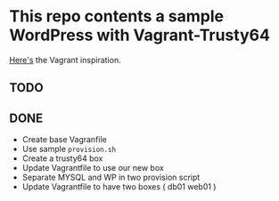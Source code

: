 # This repo contents a sample WordPress with Vagrant-Trusty64
[Here's](https://gist.github.com/ricardocanelas/3ab28ba0a33a218f927cc9e39eb0effe) the Vagrant inspiration.

## TODO

## DONE
- Create base Vagranfile
- Use sample `provision.sh`
- Create a trusty64 box
- Update Vagrantfile to use our new box
- Separate MYSQL and WP in two provision script
- Update Vagrantfile to have two boxes ( db01 web01 )
